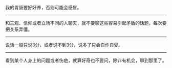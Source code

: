 我的胃肠要好好养，否则可能会感冒。
___
和三观、信仰或者立场不同的人聊天，就不要聊这些容易引起矛盾的话题，每次要把关系弄僵。
___
说话一般只说3分，或者说不到3分，说多了只会自作自受。
___
看到某个人身上的问题或者伤疤，就算好奇也不要问，除非有机会，聊到那里了。